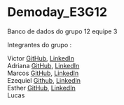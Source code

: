 # Demoday_E3G12
Banco de dados do grupo 12 equipe 3

Integrantes  do grupo :

Victor [GitHub](https://github.com/Victor-Manoel-Public), [LinkedIn](https://www.linkedin.com/in/victor-manoel-da-silva/)<br/>
Adriana [GitHub](https://github.com/AdrianaQMelo), [LinkedIn](https://www.linkedin.com/in/adrianaqmelo/)<br/>
Marcos [GitHub](https://github.com/Eu-O-Marcos), [LinkedIn](https://www.linkedin.com/in/oi-eu-sou-o-marcos/)<br/>
Ezequiel [Github](https://github.com/Ezequie1), [LinkedIn](https://www.linkedin.com/in/ezequielamoura/)<br/>
Esther [GitHub](https://github.com/ester346), [LinkedIn](https://www.linkedin.com/in/estercsoliveira/)<br/>
Lucas<br/>
